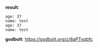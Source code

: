 **result**:
```
age: 37
name: test
age: 37
name: test
```
**godbolt**: https://godbolt.org/z/8aPTvqbfc
